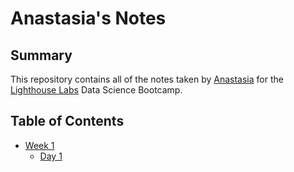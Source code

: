 # Anastasia's Notes

## Summary 

This repository contains all of the notes taken by [Anastasia](https://github.com/anzhgrdva) for the [Lighthouse Labs](https://www.lighthouselabs.ca) Data Science Bootcamp.

## Table of Contents

* [Week 1](/Unit_1/)
    * [Day 1](/Unit_1/Day_1/)
